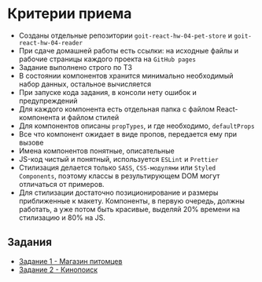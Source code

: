 # Критерии приема

- Созданы отдельные репозитории `goit-react-hw-04-pet-store` и
  `goit-react-hw-04-reader`
- При сдаче домашней работы есть ссылки: на исходные файлы и рабочие страницы
  каждого проекта на `GitHub pages`
- Задание выполнено строго по ТЗ
- В состоянии компонентов хранится минимально необходимый набор данных,
  остальное вычисляется
- При запуске кода задания, в консоли нету ошибок и предупреждений
- Для каждого компонента есть отдельная папка с файлом React-компонента и файлом
  стилей
- Для компонентов описаны `propTypes`, и где необходимо, `defaultProps`
- Все что компонент ожидает в виде пропов, передается ему при вызове
- Имена компонентов понятные, описательные
- JS-код чистый и понятный, используется `ESLint` и `Prettier`
- Стилизация делается только `SASS`, `CSS-модулями` или `Styled Components`,
  поэтому классы в результирующем DOM могут отличаться от примеров.
- Для стилизации достаточно позиционирование и размеры приближенные к макету.
  Компоненты, в первую очередь, должны работать, а уже потом быть красивые,
  выделяй 20% времени на стилизацию и 80% на JS.

## Задания

- [Задание 1 - Магазин питомцев](./pet-store/)
- [Задание 2 - Кинопоиск](./movies/)
